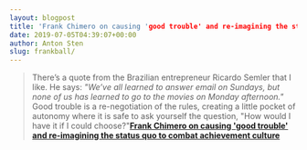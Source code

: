 ```yaml
---
layout: blogpost
title: 'Frank Chimero on causing 'good trouble' and re-imagining the status quo to combat achievement culture'
date: 2019-07-05T04:39:07+00:00
author: Anton Sten
slug: frankball/
---
```


>There’s a quote from the Brazilian entrepreneur Ricardo Semler that I like. He says: _"We’ve all learned to answer email on Sundays, but none of us has learned to go to the movies on Monday afternoon."_ Good trouble is a re-negotiation of the rules, creating a little pocket of autonomy where it is safe to ask yourself the question, "How would I have it if I could choose?"**[Frank Chimero on causing 'good trouble' and re-imagining the status quo to combat achievement culture](https://www.creativeboom.com/features/frank-chimero/)**
